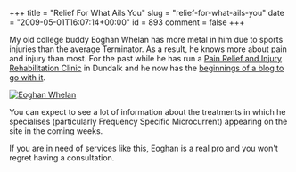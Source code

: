 +++
title = "Relief For What Ails You"
slug = "relief-for-what-ails-you"
date = "2009-05-01T16:07:14+00:00"
id = 893
comment = false
+++

My old college buddy Eoghan Whelan has more metal in him due to sports injuries than the average Terminator. As a result, he knows more about pain and injury than most. For the past while he has run a [Pain Relief and Injury Rehabilitation Clinic](http://eoghanwhelan.ie/) in Dundalk and he now has the [beginnings of a blog to go with it](http://eoghanwhelan.ie/).

[![](http://eoghanwhelan.ie/wp-content/uploads/2009/04/therapist-pic.jpg "Eoghan Whelan")](http://eoghanwhelan.ie/)

You can expect to see a lot of information about the treatments in which he specialises (particularly Frequency Specific Microcurrent) appearing on the site in the coming weeks.

If you are in need of services like this, Eoghan is a real pro and you won't regret having a consultation.
